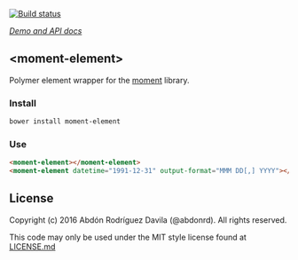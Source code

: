 [![Build status](https://travis-ci.org/abdonrd/moment-element.svg?branch=master)](https://travis-ci.org/abdonrd/moment-element)

_[Demo and API docs](https://abdonrd.github.io/moment-element/)_

## &lt;moment-element&gt;

Polymer element wrapper for the [moment](https://github.com/moment/moment) library.

### Install

```sh
bower install moment-element
```

### Use

```html
<moment-element></moment-element>
<moment-element datetime="1991-12-31" output-format="MMM DD[,] YYYY"></moment-element>
```

## License

Copyright (c) 2016 Abdón Rodríguez Davila (@abdonrd). All rights reserved.

This code may only be used under the MIT style license found at [LICENSE.md](LICENSE.md)
